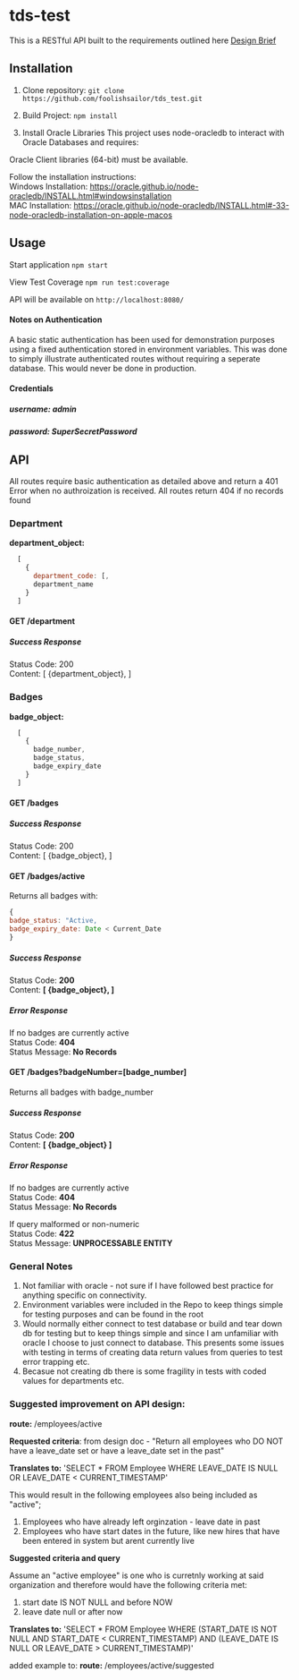 # tds-test

This is a RESTful API built to the requirements outlined here [Design Brief](https://github.com/foolishsailor/tds_test/blob/master/designNotes/Integrations%20Developer%20Remote%20Assessment.pdf)

## Installation

1. Clone repository:
   `git clone https://github.com/foolishsailor/tds_test.git`

2. Build Project:
   `npm install`

3. Install Oracle Libraries
   This project uses node-oracledb to interact with Oracle Databases and requires:

Oracle Client libraries (64-bit) must be available.

Follow the installation instructions:  
Windows Installation: https://oracle.github.io/node-oracledb/INSTALL.html#windowsinstallation  
MAC Installation: https://oracle.github.io/node-oracledb/INSTALL.html#-33-node-oracledb-installation-on-apple-macos  

## Usage

Start application
`npm start`

View Test Coverage
`npm run test:coverage`

API will be available on `http://localhost:8080/`

#### Notes on Authentication

A basic static authentication has been used for demonstration purposes using a fixed authentication stored in environment variables. This was done to simply illustrate authenticated routes without requiring a seperate database. This would never be done in production.

#### Credentials

##### username: admin

##### password: SuperSecretPassword

## API

All routes require basic authentication as detailed above and return a 401 Error when no authroization is received.
All routes return 404 if no records found

### Department
**department_object:**
```.js
  [
    {
      department_code: [,
      department_name
    }
  ]
```  

#### GET /department
##### Success Response
Status Code: 200  
Content: [ {department_object}, ]  

### Badges
**badge_object:**
```.js
  [
    {
      badge_number,
      badge_status,
      badge_expiry_date
    }
  ]
```  
#### GET /badges
##### Success Response
Status Code: 200  
Content: [ {badge_object}, ]  
  
#### GET /badges/active
Returns all badges with:  
```.js 
{
badge_status: "Active,
badge_expiry_date: Date < Current_Date
}
```  
##### Success Response
Status Code: **200**  
Content: **[ {badge_object}, ]**  
##### Error Response
If no badges are currently active  
Status Code: **404**  
Status Message: **No Records**  
  
#### GET /badges?badgeNumber=[badge_number]
Returns all badges with badge_number 
##### Success Response
Status Code: **200**  
Content: **[ {badge_object} ]**  
##### Error Response
If no badges are currently active  
Status Code: **404**  
Status Message: **No Records**    
    
If query malformed or non-numeric  
Status Code: **422**  
Status Message: **UNPROCESSABLE ENTITY**




### General Notes

1.  Not familiar with oracle - not sure if I have followed best practice for anything specific on connectivity.
2.  Environment variables were included in the Repo to keep things simple for testing purposes and can be found in the root
3.  Would normally either connect to test database or build and tear down db for testing but to keep things simple and since I am unfamiliar with oracle I choose to just connect to database. This presents some issues with testing in terms of creating data return values from queries to test error trapping etc.
4.  Becasue not creating db there is some fragility in tests with coded values for departments etc.

### Suggested improvement on API design:

**route:** /employees/active

**Requested criteria**: from design doc - "Return all employees who DO NOT have a leave_date set or have a leave_date set in the past"

**Translates to:** 'SELECT \* FROM Employee WHERE LEAVE_DATE IS NULL OR LEAVE_DATE < CURRENT_TIMESTAMP'

This would result in the following employees also being included as "active";

1.  Employees who have already left orginzation - leave date in past
2.  Employees who have start dates in the future, like new hires that have been entered in system but arent currently live

**Suggested criteria and query**

Assume an "active employee" is one who is curretnly working at said organization and therefore would have the following criteria met:

1. start date IS NOT NULL and before NOW
2. leave date null or after now

**Translates to:** 'SELECT \* FROM Employee WHERE (START_DATE IS NOT NULL AND START_DATE < CURRENT_TIMESTAMP) AND (LEAVE_DATE IS NULL OR LEAVE_DATE > CURRENT_TIMESTAMP)'

added example to:
**route:** /employees/active/suggested
`````
